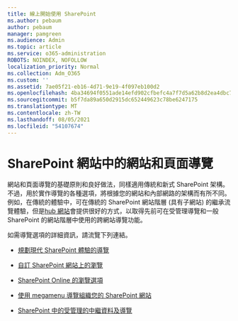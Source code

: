 ```yaml
---
title: 線上開始使用 SharePoint
ms.author: pebaum
author: pebaum
manager: pamgreen
ms.audience: Admin
ms.topic: article
ms.service: o365-administration
ROBOTS: NOINDEX, NOFOLLOW
localization_priority: Normal
ms.collection: Adm_O365
ms.custom: ''
ms.assetid: 7ae05f21-eb16-4d71-9e19-4f097eb100d2
ms.openlocfilehash: 4ba34694f0551ade14efd902cfbefc4a7f7d5a62b8d2ea4dbc70424efd772798
ms.sourcegitcommit: b5f7da89a650d2915dc652449623c78be6247175
ms.translationtype: MT
ms.contentlocale: zh-TW
ms.lasthandoff: 08/05/2021
ms.locfileid: "54107674"
---
```

# <a name="site-and-page-navigation-in-sharepoint-sites"></a>SharePoint 網站中的網站和頁面導覽

網站和頁面導覽的基礎原則和良好做法，同樣適用傳統和新式 SharePoint 架構。 不過，用於實作導覽的各種選項，將根據您的網站和內部網路的架構而有所不同。 例如，在傳統的體驗中，可在傳統的 SharePoint 網站階層 (具有子網站) 的繼承流覽體驗，但是[hub 網站](https://support.office.com/article/fe26ae84-14b7-45b6-a6d1-948b3966427f)會提供很好的方式，以取得先前可在受管理導覽和一般 SharePoint 的網站階層中使用的跨網站導覽功能。

 如需導覽選項的詳細資訊，請流覽下列連結。

 - [規劃現代 SharePoint 體驗的導覽](https://docs.microsoft.com/sharepoint/plan-navigation-modern-experience)

- [自訂 SharePoint​​ 網站上的瀏覽](https://support.office.com/article/customize-the-navigation-on-your-sharepoint-site-3cd61ae7-a9ed-4e1e-bf6d-4655f0bf25ca)

- [SharePoint Online 的瀏覽選項](https://docs.microsoft.com/office365/enterprise/navigation-options-for-sharepoint-online)
 
- [使用 megamenu 導覽組織您的 SharePoint 網站](https://techcommunity.microsoft.com/t5/Microsoft-SharePoint-Blog/Organize-your-SharePoint-sites-with-megamenu-navigation-and-new/ba-p/328068)

- [SharePoint 中的受管理的中繼資料及導覽](https://docs.microsoft.com/sharepoint/dev/general-development/managed-metadata-and-navigation-in-sharepoint)


